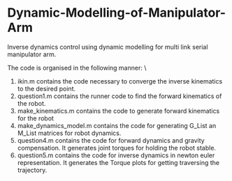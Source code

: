 # Dynamic-Modelling-of-Manipulator-Arm
Inverse dynamics control using dynamic modelling for multi link serial manipulator arm.

The code is organised in the following manner: \
1. ikin.m contains the code necessary to converge the inverse kinematics to the desired point.
2. question1.m contains the runner code to find the forward kinematics of the robot.
3. make_kinematics.m contains the code to generate forward kinematics for the robot
4. make_dynamics_model.m contains the code for generating G_List an M_List matrices for robot dynamics.
5. question4.m contains the code for forward dynamics and gravity compensation. It generates joint torques for holding the robot stable.
6. question5.m contains the code for inverse dynamics in newton euler representation. It generates the Torque plots for getting traversing the trajectory.

